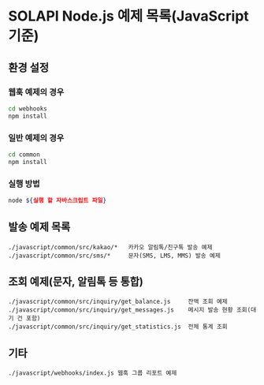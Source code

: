# SOLAPI Node.js 예제 목록(JavaScript 기준)

## 환경 설정

### 웹훅 예제의 경우

```bash
cd webhooks
npm install
```

### 일반 예제의 경우

```bash
cd common
npm install
```

### 실행 방법

```bash
node ${실행 할 자바스크립트 파일}
```

## 발송 예제 목록

```text
./javascript/common/src/kakao/*   카카오 알림톡/친구톡 발송 예제
./javascript/common/src/sms/*     문자(SMS, LMS, MMS) 발송 예제
```

## 조회 예제(문자, 알림톡 등 통합)

```text
./javascript/common/src/inquiry/get_balance.js     잔액 조회 예제
./javascript/common/src/inquiry/get_messages.js    메시지 발송 현황 조회(대기 건 포함)
./javascript/common/src/inquiry/get_statistics.js  전체 통계 조회
```

## 기타

```text
./javascript/webhooks/index.js 웹훅 그룹 리포트 예제
```
